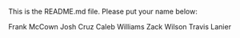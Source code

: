 This is the README.md file. Please put your name below:

Frank McCown
Josh Cruz
Caleb Williams
Zack Wilson
Travis Lanier
